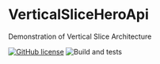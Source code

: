 # VerticalSliceHeroApi
Demonstration of Vertical Slice Architecture

[![GitHub license](https://img.shields.io/github/license/mashape/apistatus.svg)](https://github.com/vincentnacar02/VerticalSliceHeroApi/blob/master/LICENSE)
![Build and tests](https://github.com/vincentnacar02/VerticalSliceHeroApi/actions/workflows/dotnet.yml/badge.svg)
